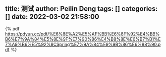 title: 测试
author: Peilin Deng
tags: []
categories: []
date: 2022-03-02 21:58:00
---
{% pdf https://pdyun.cc/pdf/%E6%8E%A2%E5%AF%BB%E6%8F%92%E4%BB%B6%E7%9A%84%E5%8E%9F%E7%90%86%E4%B8%8E%E6%B7%B1%E7%A9%B6%E5%92%8CSpring%E7%9A%84%E9%9B%86%E6%88%90.pdf %}